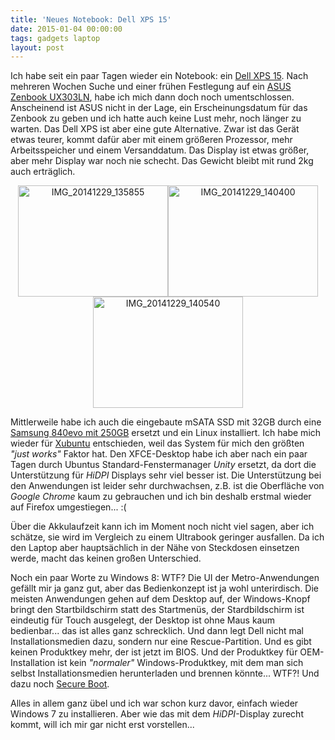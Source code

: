 ```yaml
---
title: 'Neues Notebook: Dell XPS 15'
date: 2015-01-04 00:00:00 
tags: gadgets laptop
layout: post
---
```

Ich habe seit ein paar Tagen wieder ein Notebook: ein [Dell XPS 15][0]. Nach mehreren Wochen Suche und einer frühen Festlegung auf ein [ASUS Zenbook UX303LN][1], habe ich mich dann doch noch umentschlossen. Anscheinend ist ASUS nicht in der Lage, ein Erscheinungsdatum für das Zenbook zu geben und ich hatte auch keine Lust mehr, noch länger zu warten. Das Dell XPS ist aber eine gute Alternative. Zwar ist das Gerät etwas teurer, kommt dafür aber mit einem größeren Prozessor, mehr Arbeitsspeicher und einem Versanddatum. Das Display ist etwas größer, aber mehr Display war noch nie schecht. Das Gewicht bleibt mit rund 2kg auch erträglich.

<center><a href="https://www.flickr.com/photos/cringe/16128022076" title="IMG_20141229_135855 by Carsten Ringe, on Flickr"><img src="https://farm9.staticflickr.com/8636/16128022076_d75cf08d94_m.jpg" width="240" height="178" alt="IMG_20141229_135855"></a><a href="https://www.flickr.com/photos/cringe/16151904181" title="IMG_20141229_140400 by Carsten Ringe, on Flickr"><img src="https://farm8.staticflickr.com/7538/16151904181_1a5f123314_m.jpg" width="240" height="178" alt="IMG_20141229_140400"></a><a href="https://www.flickr.com/photos/cringe/16128023266" title="IMG_20141229_140540 by Carsten Ringe, on Flickr"><img src="https://farm8.staticflickr.com/7525/16128023266_d6ba2a6401_m.jpg" width="240" height="178" alt="IMG_20141229_140540"></a></center>

Mittlerweile habe ich auch die eingebaute mSATA SSD mit 32GB durch eine [Samsung 840evo mit 250GB][3] ersetzt und ein Linux installiert. Ich habe mich wieder für [Xubuntu][2] entschieden, weil das System für mich den größten *"just works"* Faktor hat. Den XFCE-Desktop habe ich aber nach ein paar Tagen durch Ubuntus Standard-Fenstermanager *Unity* ersetzt, da dort die Unterstützung für *HiDPI* Displays sehr viel besser ist. Die Unterstützung bei den Anwendungen ist leider sehr durchwachsen, z.B. ist die Oberfläche von *Google Chrome* kaum zu gebrauchen und ich bin deshalb erstmal wieder auf Firefox umgestiegen... :(

Über die Akkulaufzeit kann ich im Moment noch nicht viel sagen, aber ich schätze, sie wird im Vergleich zu einem Ultrabook geringer ausfallen. Da ich den Laptop aber hauptsächlich in der Nähe von Steckdosen einsetzen werde, macht das keinen großen Unterschied.

Noch ein paar Worte zu Windows 8: WTF? Die UI der Metro-Anwendungen gefällt mir ja ganz gut, aber das Bedienkonzept ist ja wohl unterirdisch. Die meisten Anwendungen gehen auf dem Desktop auf, der Windows-Knopf bringt den Startbildschirm statt des Startmenüs, der Stardbildschirm ist eindeutig für Touch ausgelegt, der Desktop ist ohne Maus kaum bedienbar... das ist alles ganz schrecklich. Und dann legt Dell nicht mal Installationsmedien dazu, sondern nur eine Rescue-Partition. Und es gibt keinen Produktkey mehr, der ist jetzt im BIOS. Und der Produktkey für OEM-Installation ist kein *"normaler"* Windows-Produktkey, mit dem man sich selbst Installationsmedien herunterladen und brennen könnte... WTF?! Und dazu noch [Secure Boot][4].

Alles in allem ganz übel und ich war schon kurz davor, einfach wieder Windows 7 zu installieren. Aber wie das mit dem *HiDPI*-Display zurecht kommt, will ich mir gar nicht erst vorstellen...

[0]: http://www.dell.com/de/p/xps-15-9530/pd
[1]: http://www.amazon.de/dp/B00LTT2D2E/kopisde-21
[2]: http://xubuntu.org/
[3]: http://www.amazon.de/gp/product/B00HFD9C5O/kopisde-21
[4]: https://de.wikipedia.org/wiki/Secure_Boot

